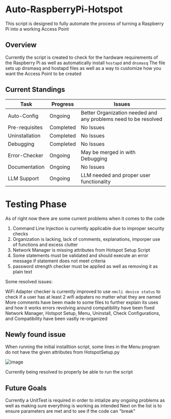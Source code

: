 # Auto-RaspberryPi-Hotspot
This script is designed to fully automate the process of turning a Raspberry Pi into a working Access Point

## Overview

Currently the script is created to check for the hardware requirements of the Raspberry Pi as well as automatically install `hostapd` and `dnsmasq`
The file sets up dnsmasq and hostapd files as well as a way to customize how you want the Access Point to be created

## Current Standings

|Task|Progress|Issues|
|----|--------|------|
|Auto-Config|Ongoing|Better Organization needed and any problems need to be resolved|
|Pre-requisites|Completed|No Issues|
|Uninstallation|Completed|No Issues|
|Debugging|Completed|No Issues|
|Error-Checker|Ongoing|May be merged in with Debugging|
|Documentation|Ongoing|No Issues|
|LLM Support|Ongoing|LLM needed and proper user functionality|

# Testing Phase

As of right now there are some current problems when it comes to the code
   1. Command Line Injection is currently applicable due to improper security checks
   2. Organization is lacking, lack of comments, explanations, imporper use of functions and excess clutter
   3. Network Manager is missing attributes from Hotspot Setup Script
   4. Some statements must be validated and should execute an error message if statement does not meet criteria
   5. password strength checker must be applied as well as removing it as plain text

Some resolved issues:

WiFi Adapter checker is currently improved to use `nmcli device status` to check if a user has at least 2 wifi adpaters no matter what they are named
More comments have been made to some files to further explain its uses and how it works
errors revolving around compatibility have been fixed
Network Manager, Hotspot Setup, Menu, Uninstall, Check Configurations, and Compatibility have been vastly re-organized

## Newly found issue

When running the initial installtion script, some lines in the Menu program do not have the given attributes from HotspotSetup.py

![image](https://github.com/user-attachments/assets/c988b21a-9b93-45cd-80c7-140a6c559976)

Currently being resolved to properly be able to run the script

## Future Goals

Currently a UnitTest is required in order to intialize any ongoing problems as well as making sure everything is working as intended
Next on the list is to ensure parameters are met and to see if the code can "break"
